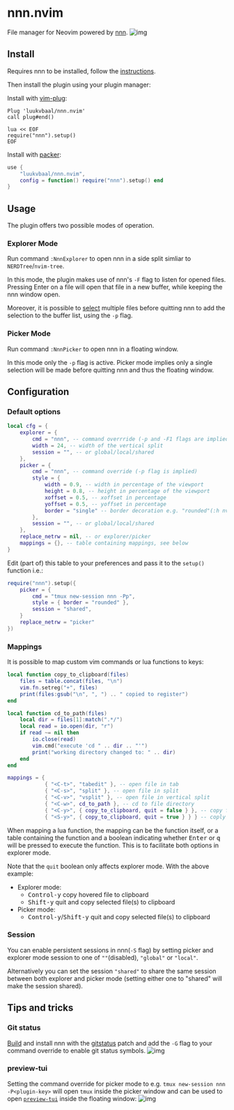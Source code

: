 # nnn.nvim

File manager for Neovim powered by [nnn](https://github.com/jarun/nnn).
![img](https://i.imgur.com/mtpBKUl.png)

## Install

Requires nnn to be installed, follow the [instructions](https://github.com/jarun/nnn/wiki/Usage#installation).

Then install the plugin using your plugin manager:

Install with [vim-plug](https://github.com/junegunn/vim-plug):
```vim
Plug 'luukvbaal/nnn.nvim'
call plug#end()

lua << EOF
require("nnn").setup()
EOF
```
Install with [packer](https://github.com/wbthomason/packer.nvim):
```lua
use {
	"luukvbaal/nnn.nvim",
	config = function() require("nnn").setup() end
}
```
## Usage
The plugin offers two possible modes of operation.
### Explorer Mode
Run command `:NnnExplorer` to open nnn in a side split simliar to `NERDTree`/`nvim-tree`.

In this mode, the plugin makes use of nnn's `-F` flag to listen for opened files. Pressing <kdb>Enter</kbd> on a file will open that file in a new buffer, while keeping the nnn window open.

Moreover, it is possible to [select](https://github.com/jarun/nnn/wiki/concepts#selection) multiple files before quitting nnn to add the selection to the buffer list, using the `-p` flag.
### Picker Mode
Run command `:NnnPicker` to open nnn in a floating window.

In this mode only the `-p` flag is active. Picker mode implies only a single selection will be made before quitting nnn and thus the floating window.
## Configuration
### Default options
```lua
local cfg = {
	explorer = {
		cmd = "nnn", -- command overrride (-p and -F1 flags are implied, -a flag is invalid!)
		width = 24, -- width of the vertical split
		session = "", -- or global/local/shared
	},
	picker = {
		cmd = "nnn", -- command override (-p flag is implied)
		style = {
			width = 0.9, -- width in percentage of the viewport
			height = 0.8, -- height in percentage of the viewport
			xoffset = 0.5, -- xoffset in percentage
			yoffset = 0.5, -- yoffset in percentage
			border = "single" -- border decoration e.g. "rounded"(:h nvim_open_win)
		},
		session = "", -- or global/local/shared
	},
	replace_netrw = nil, -- or explorer/picker
	mappings = {}, -- table containing mappings, see below
}
```
Edit (part of) this table to your preferences and pass it to the `setup()` function i.e.:
```lua
require("nnn").setup({
	picker = {
		cmd = "tmux new-session nnn -Pp",
		style = { border = "rounded" },
		session = "shared",
	}
	replace_netrw = "picker"
})
```

### Mappings
It is possible to map custom vim commands or lua functions to keys:
```lua
local function copy_to_clipboard(files)
	files = table.concat(files, "\n")
	vim.fn.setreg("+", files)
	print(files:gsub("\n", ", ") .. " copied to register")
end

local function cd_to_path(files)
	local dir = files[1]:match(".*/")
	local read = io.open(dir, "r")
	if read ~= nil then
		io.close(read)
		vim.cmd("execute 'cd " .. dir .. "'")
		print("working directory changed to: " .. dir)
	end
end

mappings = {
			{ "<C-t>", "tabedit" }, -- open file in tab
			{ "<C-s>", "split" }, -- open file in split
			{ "<C-v>", "vsplit" }, -- open file in vertical split
			{ "<C-w>", cd_to_path }, -- cd to file directory
			{ "<C-y>", { copy_to_clipboard, quit = false } }, -- copy file to clipboard
			{ "<S-y>", { copy_to_clipboard, quit = true } } } -- coply files to clipboard
```
When mapping a lua function, the mapping can be the function itself, or a table containing the function and a boolean indicating whether <kbd>Enter</kbd> or <kbd>q</kbd> will be pressed to execute the function. This is to facilitate both options in explorer mode.

Note that the `quit` boolean only affects explorer mode. With the above example:
* Explorer mode:
	- <kbd>Control-y</kbd> copy hovered file to clipboard
	- <kbd>Shift-y</kbd> quit and copy selected file(s) to clipboard
* Picker mode:
	- <kbd>Control-y</kbd>/<kbd>Shift-y</kbd> quit and copy selected file(s) to clipboard

### Session
You can enable persistent sessions in nnn(`-S` flag) by setting picker and explorer mode session to one of `""`(disabled), `"global"` or `"local"`.

Alternatively you can set the session `"shared"` to share the same session between both explorer and picker mode (setting either one to "shared" will make the session shared).

## Tips and tricks
### Git status
[Build](https://github.com/jarun/nnn/tree/master/patches#list-of-patches) and install nnn with the [gitstatus](https://github.com/jarun/nnn/blob/master/patches/gitstatus/mainline.diff) patch and add the `-G` flag to your command override to enable git status symbols.
![img](https://i.imgur.com/LLd8Oq5.png)
### preview-tui
Setting the command override for picker mode to e.g. `tmux new-session nnn -P<plugin-key>` will open `tmux` inside the picker window and can be used to open [`preview-tui`](https://github.com/jarun/nnn/blob/master/plugins/preview-tui) inside the floating window:
![img](https://i.imgur.com/OhfK12S.gif)

